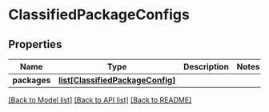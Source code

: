 # ClassifiedPackageConfigs

## Properties
Name | Type | Description | Notes
------------ | ------------- | ------------- | -------------
**packages** | [**list[ClassifiedPackageConfig]**](ClassifiedPackageConfig.md) |  | 

[[Back to Model list]](../README.md#documentation-for-models) [[Back to API list]](../README.md#documentation-for-api-endpoints) [[Back to README]](../README.md)


